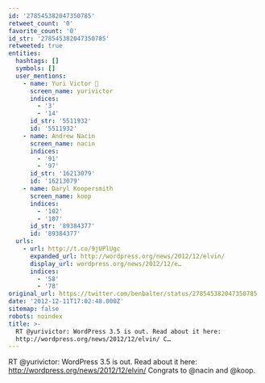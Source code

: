 ```yaml
---
id: '278545382047350785'
retweet_count: '0'
favorite_count: '0'
id_str: '278545382047350785'
retweeted: true
entities:
  hashtags: []
  symbols: []
  user_mentions:
    - name: Yuri Victor 🖤
      screen_name: yurivictor
      indices:
        - '3'
        - '14'
      id_str: '5511932'
      id: '5511932'
    - name: Andrew Nacin
      screen_name: nacin
      indices:
        - '91'
        - '97'
      id_str: '16213079'
      id: '16213079'
    - name: Daryl Koopersmith
      screen_name: koop
      indices:
        - '102'
        - '107'
      id_str: '89384377'
      id: '89384377'
  urls:
    - url: http://t.co/9jUPlUgc
      expanded_url: http://wordpress.org/news/2012/12/elvin/
      display_url: wordpress.org/news/2012/12/e…
      indices:
        - '58'
        - '78'
original_url: https://twitter.com/benbalter/status/278545382047350785
date: '2012-12-11T17:02:48.000Z'
sitemap: false
robots: noindex
title: >-
  RT @yurivictor: WordPress 3.5 is out. Read about it here:
  http://wordpress.org/news/2012/12/elvin/ C…
---
```


RT @yurivictor: WordPress 3.5 is out. Read about it here: http://wordpress.org/news/2012/12/elvin/ Congrats to @nacin and @koop.